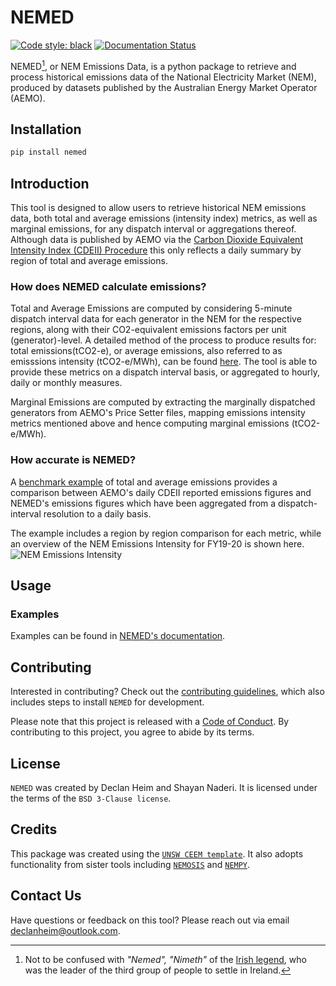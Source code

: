 # NEMED

[![Code style: black](https://img.shields.io/badge/code%20style-black-000000.svg)](https://github.com/psf/black)
[![Documentation Status](https://readthedocs.org/projects/nemed/badge/?version=latest)](https://nemed.readthedocs.io/en/latest/?badge=latest)

NEMED[^1], or NEM Emissions Data, is a python package to retrieve and process historical emissions data of the National Electricity Market (NEM), produced by datasets published by the Australian Energy Market Operator (AEMO).

[^1]: Not to be confused with *"Nemed", "Nimeth"* of the [Irish legend](https://en.wikipedia.org/wiki/Nemed), who was the leader of the third group of people to settle in Ireland.

## Installation
```bash
pip install nemed
```

## Introduction

This tool is designed to allow users to retrieve historical NEM emissions data, both total and average emissions (intensity index) metrics, as well as marginal emissions, for any dispatch interval or aggregations thereof. Although data is published by AEMO via the [Carbon Dioxide Equivalent Intensity Index (CDEII) Procedure](https://www.aemo.com.au/energy-systems/electricity/national-electricity-market-nem/market-operations/settlements-and-payments/settlements/carbon-dioxide-equivalent-intensity-index) this only reflects a daily summary by region of total and average emissions.

### How does NEMED calculate emissions?
Total and Average Emissions are computed by considering 5-minute dispatch interval data for each generator in the NEM for the respective regions, along with their CO2-equivalent emissions factors per unit (generator)-level. A detailed method of the process to produce results for: total emissions(tCO2-e), or average emissions, also referred to as emisssions intensity (tCO2-e/MWh), can be found [here](https://nemed.readthedocs.io/en/latest/method.html). The tool is able to provide these metrics on a dispatch interval basis, or aggregated to hourly, daily or monthly measures.

Marginal Emissions are computed by extracting the marginally dispatched generators from AEMO's Price Setter files, mapping emissions intensity metrics mentioned above and hence computing marginal emissions (tCO2-e/MWh).

### How accurate is NEMED?
A [benchmark example](https://nemed.readthedocs.io/en/latest/examples/example_1.html#results-comparison-to-aemo) of total and average emissions provides a comparison between AEMO's daily CDEII reported emissions figures and NEMED's emissions figures which have been aggregated from a dispatch-interval resolution to a daily basis.   

The example includes a region by region comparison for each metric, while an overview of the NEM Emissions Intensity for FY19-20 is shown here.
![NEM Emissions Intensity](./docs/source/benchmark.png)

## Usage

### Examples
Examples can be found in [NEMED's documentation](https://nemed.readthedocs.io/en/latest/examples/example_1.html).

## Contributing
Interested in contributing? Check out the [contributing guidelines](CONTRIBUTING.md), which also includes steps to install `NEMED` for development.

Please note that this project is released with a [Code of Conduct](CONDUCT.md). By contributing to this project, you agree to abide by its terms.

## License
`NEMED` was created by Declan Heim and Shayan Naderi. It is licensed under the terms of the `BSD 3-Clause license`.

## Credits
This package was created using the [`UNSW CEEM template`](https://github.com/UNSW-CEEM/ceem-python-template). It also adopts functionality from sister tools including [`NEMOSIS`](https://github.com/UNSW-CEEM/NEMOSIS) and [`NEMPY`](https://github.com/UNSW-CEEM/nempy).

## Contact Us
Have questions or feedback on this tool? Please reach out via email [declanheim@outlook.com](mailto:declanheim@outlook.com).